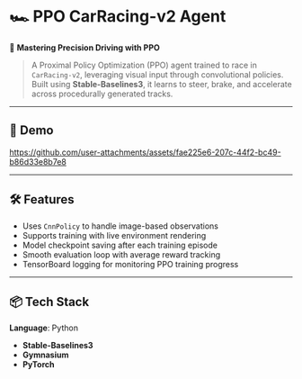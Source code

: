 # 🏎️ PPO CarRacing-v2 Agent  
🧠 **Mastering Precision Driving with PPO**  
> A Proximal Policy Optimization (PPO) agent trained to race in `CarRacing-v2`, leveraging visual input through convolutional policies. Built using **Stable-Baselines3**, it learns to steer, brake, and accelerate across procedurally generated tracks.

---

## 🎥 Demo  


https://github.com/user-attachments/assets/fae225e6-207c-44f2-bc49-b86d33e8b7e8


---

## 🛠️ Features
- Uses `CnnPolicy` to handle image-based observations  
- Supports training with live environment rendering  
- Model checkpoint saving after each training episode  
- Smooth evaluation loop with average reward tracking  
- TensorBoard logging for monitoring PPO training progress

---

## 📦 Tech Stack
**Language**: Python
- **Stable-Baselines3**
- **Gymnasium**
- **PyTorch**

